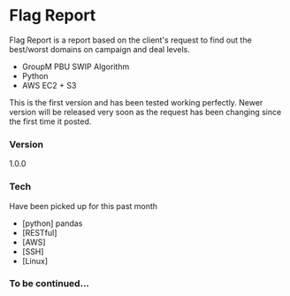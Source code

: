 # Flag Report

Flag Report is a report based on the client's request to find out the best/worst domains on campaign and deal levels.
 - GroupM PBU SWIP Algorithm
 - Python
 - AWS EC2 + S3

This is the first version and has been tested working perfectly. Newer version will be released very soon as the request has been changing since the first time it posted.

### Version
1.0.0

### Tech

Have been picked up for this past month
* [python] pandas
* [RESTful]
* [AWS]
* [SSH]
* [Linux]


### To be continued...
